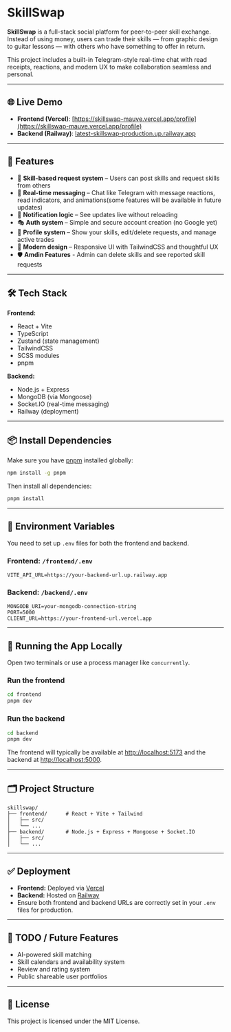 

# SkillSwap

**SkillSwap** is a full-stack social platform for peer-to-peer skill exchange. Instead of using money, users can trade their skills — from graphic design to guitar lessons — with others who have something to offer in return.

This project includes a built-in Telegram-style real-time chat with read receipts, reactions, and modern UX to make collaboration seamless and personal.

---

## 🌐 Live Demo

- **Frontend (Vercel)**: [https://skillswap-mauve.vercel.app/profile](https://skillswap-mauve.vercel.app/profile)
- **Backend (Railway)**: [latest-skillswap-production.up.railway.app](latest-skillswap-production.up.railway.app)

---

## 🚀 Features

- 🔁 **Skill-based request system** – Users can post skills and request skills from others
- 💬 **Real-time messaging** – Chat like Telegram with message reactions, read indicators, and animations(some features will be available in future updates)
- 📩 **Notification logic** – See updates live without reloading
- 🎭 **Auth system** – Simple and secure account creation (no Google yet)
- 💼 **Profile system** – Show your skills, edit/delete requests, and manage active trades
- 🎨 **Modern design** – Responsive UI with TailwindCSS and thoughtful UX
- 🛡️ **Amdin Features** - Admin can delete skills and see reported skill requests

---

## 🛠 Tech Stack

**Frontend:**

- React + Vite
- TypeScript
- Zustand (state management)
- TailwindCSS
- SCSS modules
- pnpm

**Backend:**

- Node.js + Express
- MongoDB (via Mongoose)
- Socket.IO (real-time messaging)
- Railway (deployment)

---

## 📦 Install Dependencies

Make sure you have [pnpm](https://pnpm.io/) installed globally:

```bash
npm install -g pnpm
```

Then install all dependencies:

```bash
pnpm install
```

---

## 🔧 Environment Variables

You need to set up `.env` files for both the frontend and backend.

### Frontend: `/frontend/.env`

```env
VITE_API_URL=https://your-backend-url.up.railway.app
```

### Backend: `/backend/.env`

```env
MONGODB_URI=your-mongodb-connection-string
PORT=5000
CLIENT_URL=https://your-frontend-url.vercel.app
```

---

## 🧪 Running the App Locally

Open two terminals or use a process manager like `concurrently`.

### Run the frontend

```bash
cd frontend
pnpm dev
```

### Run the backend

```bash
cd backend
pnpm dev
```

The frontend will typically be available at [http://localhost:5173](http://localhost:5173) and the backend at [http://localhost:5000](http://localhost:5000).

---

## 🗂 Project Structure

```
skillswap/
├── frontend/      # React + Vite + Tailwind
│   ├── src/
│   └── ...
├── backend/       # Node.js + Express + Mongoose + Socket.IO
│   ├── src/
│   └── ...
```

---

## ✅ Deployment

- **Frontend:** Deployed via [Vercel](https://vercel.com)
- **Backend:** Hosted on [Railway](https://railway.app)
- Ensure both frontend and backend URLs are correctly set in your `.env` files for production.

---

## 📌 TODO / Future Features

- AI-powered skill matching
- Skill calendars and availability system
- Review and rating system
- Public shareable user portfolios

---

## 📄 License

This project is licensed under the MIT License.
